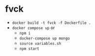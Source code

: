 fvck
======

* `docker build -t fvck -f Dockerfile .`
* `docker compose up` or
    * `npm i`
    * `docker-compose up mongo`
    * `source variables.sh`
    * `npm start`